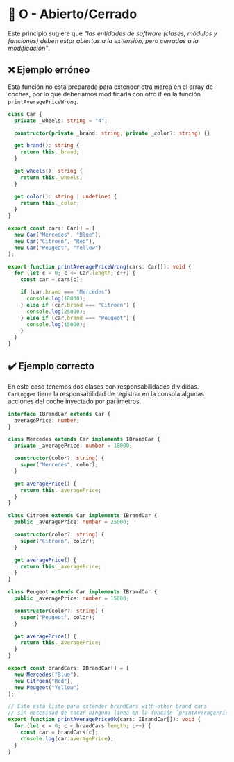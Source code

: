 # 💎 O - Abierto/Cerrado

Este principio sugiere que *"las entidades de software (clases, módulos y funciones) deben estar abiertas a la extensión, pero cerradas a la modificación"*.

## ❌ Ejemplo erróneo

Esta función no está preparada para extender otra marca en el array de coches, por lo que deberíamos modificarla con otro if en la función `printAveragePriceWrong`.

```ts
class Car {
  private _wheels: string = "4";

  constructor(private _brand: string, private _color?: string) {}

  get brand(): string {
    return this._brand;
  }

  get wheels(): string {
    return this._wheels;
  }

  get color(): string | undefined {
    return this._color;
  }
}

export const cars: Car[] = [
  new Car("Mercedes", "Blue"),
  new Car("Citroen", "Red"),
  new Car("Peugeot", "Yellow")
];

export function printAveragePriceWrong(cars: Car[]): void {
  for (let c = 0; c <= Car.length; c++) {
    const car = cars[c];

    if (car.brand === "Mercedes")
      console.log(18000);
    } else if (car.brand === "Citroen") {
      console.log(25000);
    } else if (car.brand === "Peugeot") {
      console.log(15000);
    }
  }
}
```

## ✔️ Ejemplo correcto

En este caso tenemos dos clases con responsabilidades divididas.
`CarLogger` tiene la responsabilidad de registrar en la consola algunas acciones
del coche inyectado por parámetros.

```ts
interface IBrandCar extends Car {
  averagePrice: number;
}

class Mercedes extends Car implements IBrandCar {
  private _averagePrice: number = 18000;

  constructor(color?: string) {
    super("Mercedes", color);
  }

  get averagePrice() {
    return this._averagePrice;
  }
}

class Citroen extends Car implements IBrandCar {
  public _averagePrice: number = 25000;

  constructor(color?: string) {
    super("Citroen", color);
  }

  get averagePrice() {
    return this._averagePrice;
  }
}

class Peugeot extends Car implements IBrandCar {
  public _averagePrice: number = 15000;

  constructor(color?: string) {
    super("Peugeot", color);
  }

  get averagePrice() {
    return this._averagePrice;
  }
}

export const brandCars: IBrandCar[] = [
  new Mercedes("Blue"),
  new Citroen("Red"),
  new Peugeot("Yellow")
];

// Esto está listo para extender brandCars with other brand cars
// sin necesidad de tocar ninguna línea en la función `printAveragePriceOk`
export function printAveragePriceOk(cars: IBrandCar[]): void {
  for (let c = 0; c < brandCars.length; c++) {
    const car = brandCars[c];
    console.log(car.averagePrice);
  }
}
```
